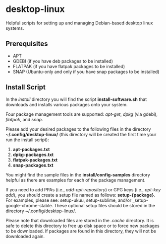 # desktop-linux
Helpful scripts for setting up and managing Debian-based desktop linux systems.

## Prerequisites
- APT
- GDEBI (if you have deb packages to be installed)
- FLATPAK (if you have flatpak packages to be installed)
- SNAP (Ubuntu-only and only if you have snap packages to be installed)

## Install Script

In the *install* directory you will find the script **install-software.sh** that downloads and installs various packages onto your system.

Four package management tools are supported: *apt-get*, *dpkg* (via gdebi), *flatpak*, and *snap*.

Please add your desired packages to the following files in the directory **~/.config/desktop-linux/** (this directory will be created the first time your run the install script):
1. **apt-packages.txt**
2. **dpkg-packages.txt**
3. **flatpak-packages.txt**
3. **snap-packages.txt**

You might find the sample files in the **install/config-samples** directory helpful as there are examples for each of the package management.

If you need to add PPAs (i.e., *add-apt-repository*) or GPG keys  (i.e., *apt-key add*), you should create a setup file named as follows: **setup-{package}**. For examples, please see: setup-ukuu, setup-sublime, and/or _setup-google-chrome-stable. These optional setup files should be stored in the directory ~/.config/desktop-linux/.

Please note that downloaded files are stored in the *.cache* directory. It is safe to delete this directory to free up disk space or to force new packages to be downloaded. If packages are found in this directory, they will not be downloaded again.

